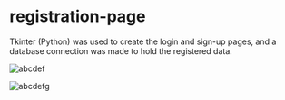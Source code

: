 # registration-page
Tkinter (Python) was used to create the login and sign-up pages, and a database connection was made to hold the registered data.

![abcdef](https://user-images.githubusercontent.com/80638299/185297214-5ef38734-4550-4201-a12e-48dd85e58f1c.jpg)

![abcdefg](https://user-images.githubusercontent.com/80638299/185297219-548460bb-ab02-4bd2-a49a-7ee2a5a136ec.jpg)
